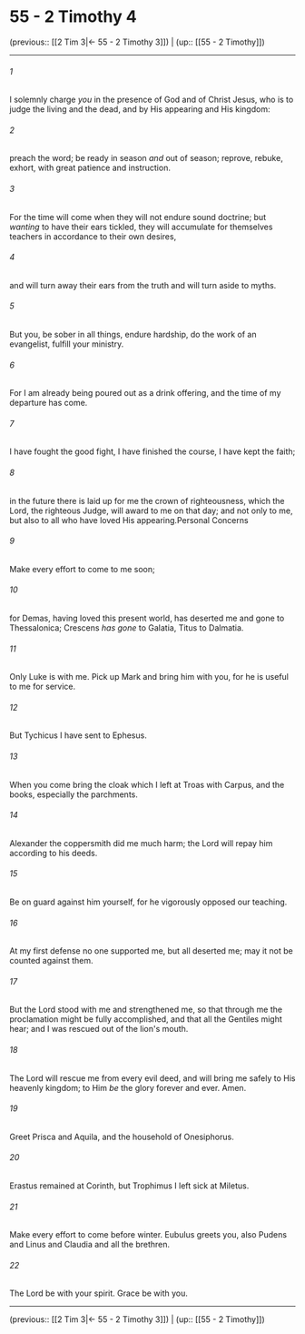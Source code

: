 # 55 - 2 Timothy 4

(previous:: [[2 Tim 3|← 55 - 2 Timothy 3]]) | (up:: [[55 - 2 Timothy]])

***


###### 1 
I solemnly charge _you_ in the presence of God and of Christ Jesus, who is to judge the living and the dead, and by His appearing and His kingdom: 

###### 2 
preach the word; be ready in season _and_ out of season; reprove, rebuke, exhort, with great patience and instruction. 

###### 3 
For the time will come when they will not endure sound doctrine; but _wanting_ to have their ears tickled, they will accumulate for themselves teachers in accordance to their own desires, 

###### 4 
and will turn away their ears from the truth and will turn aside to myths. 

###### 5 
But you, be sober in all things, endure hardship, do the work of an evangelist, fulfill your ministry. 

###### 6 
For I am already being poured out as a drink offering, and the time of my departure has come. 

###### 7 
I have fought the good fight, I have finished the course, I have kept the faith; 

###### 8 
in the future there is laid up for me the crown of righteousness, which the Lord, the righteous Judge, will award to me on that day; and not only to me, but also to all who have loved His appearing.Personal Concerns 

###### 9 
Make every effort to come to me soon; 

###### 10 
for Demas, having loved this present world, has deserted me and gone to Thessalonica; Crescens _has gone_ to Galatia, Titus to Dalmatia. 

###### 11 
Only Luke is with me. Pick up Mark and bring him with you, for he is useful to me for service. 

###### 12 
But Tychicus I have sent to Ephesus. 

###### 13 
When you come bring the cloak which I left at Troas with Carpus, and the books, especially the parchments. 

###### 14 
Alexander the coppersmith did me much harm; the Lord will repay him according to his deeds. 

###### 15 
Be on guard against him yourself, for he vigorously opposed our teaching. 

###### 16 
At my first defense no one supported me, but all deserted me; may it not be counted against them. 

###### 17 
But the Lord stood with me and strengthened me, so that through me the proclamation might be fully accomplished, and that all the Gentiles might hear; and I was rescued out of the lion's mouth. 

###### 18 
The Lord will rescue me from every evil deed, and will bring me safely to His heavenly kingdom; to Him _be_ the glory forever and ever. Amen. 

###### 19 
Greet Prisca and Aquila, and the household of Onesiphorus. 

###### 20 
Erastus remained at Corinth, but Trophimus I left sick at Miletus. 

###### 21 
Make every effort to come before winter. Eubulus greets you, also Pudens and Linus and Claudia and all the brethren. 

###### 22 
The Lord be with your spirit. Grace be with you.

***

(previous:: [[2 Tim 3|← 55 - 2 Timothy 3]]) | (up:: [[55 - 2 Timothy]])
